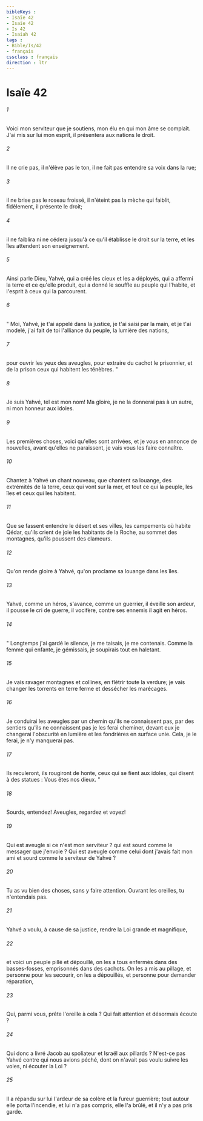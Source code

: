 ```yaml
---
bibleKeys : 
- Isaïe 42
- Isaïe 42
- Is 42
- Isaiah 42
tags : 
- Bible/Is/42
- français
cssclass : français
direction : ltr
---
```


# Isaïe 42

###### 1
Voici mon serviteur que je soutiens, mon élu en qui mon âme se complaît. J'ai mis sur lui mon esprit, il présentera aux nations le droit. 
###### 2
Il ne crie pas, il n'élève pas le ton, il ne fait pas entendre sa voix dans la rue; 
###### 3
il ne brise pas le roseau froissé, il n'éteint pas la mèche qui faiblit, fidèlement, il présente le droit; 
###### 4
il ne faiblira ni ne cédera jusqu'à ce qu'il établisse le droit sur la terre, et les îles attendent son enseignement. 
###### 5
Ainsi parle Dieu, Yahvé, qui a créé les cieux et les a déployés, qui a affermi la terre et ce qu'elle produit, qui a donné le souffle au peuple qui l'habite, et l'esprit à ceux qui la parcourent. 
###### 6
" Moi, Yahvé, je t'ai appelé dans la justice, je t'ai saisi par la main, et je t'ai modelé, j'ai fait de toi l'alliance du peuple, la lumière des nations, 
###### 7
pour ouvrir les yeux des aveugles, pour extraire du cachot le prisonnier, et de la prison ceux qui habitent les ténèbres. " 
###### 8
Je suis Yahvé, tel est mon nom! Ma gloire, je ne la donnerai pas à un autre, ni mon honneur aux idoles. 
###### 9
Les premières choses, voici qu'elles sont arrivées, et je vous en annonce de nouvelles, avant qu'elles ne paraissent, je vais vous les faire connaître. 
###### 10
Chantez à Yahvé un chant nouveau, que chantent sa louange, des extrémités de la terre, ceux qui vont sur la mer, et tout ce qui la peuple, les îles et ceux qui les habitent. 
###### 11
Que se fassent entendre le désert et ses villes, les campements où habite Qédar, qu'ils crient de joie les habitants de la Roche, au sommet des montagnes, qu'ils poussent des clameurs. 
###### 12
Qu'on rende gloire à Yahvé, qu'on proclame sa louange dans les îles. 
###### 13
Yahvé, comme un héros, s'avance, comme un guerrier, il éveille son ardeur, il pousse le cri de guerre, il vocifère, contre ses ennemis il agit en héros. 
###### 14
" Longtemps j'ai gardé le silence, je me taisais, je me contenais. Comme la femme qui enfante, je gémissais, je soupirais tout en haletant. 
###### 15
Je vais ravager montagnes et collines, en flétrir toute la verdure; je vais changer les torrents en terre ferme et dessécher les marécages. 
###### 16
Je conduirai les aveugles par un chemin qu'ils ne connaissent pas, par des sentiers qu'ils ne connaissent pas je les ferai cheminer, devant eux je changerai l'obscurité en lumière et les fondrières en surface unie. Cela, je le ferai, je n'y manquerai pas. 
###### 17
Ils reculeront, ils rougiront de honte, ceux qui se fient aux idoles, qui disent à des statues : Vous êtes nos dieux. " 
###### 18
Sourds, entendez! Aveugles, regardez et voyez! 
###### 19
Qui est aveugle si ce n'est mon serviteur ? qui est sourd comme le messager que j'envoie ? Qui est aveugle comme celui dont j'avais fait mon ami et sourd comme le serviteur de Yahvé ? 
###### 20
Tu as vu bien des choses, sans y faire attention. Ouvrant les oreilles, tu n'entendais pas. 
###### 21
Yahvé a voulu, à cause de sa justice, rendre la Loi grande et magnifique, 
###### 22
et voici un peuple pillé et dépouillé, on les a tous enfermés dans des basses-fosses, emprisonnés dans des cachots. On les a mis au pillage, et personne pour les secourir, on les a dépouillés, et personne pour demander réparation, 
###### 23
Qui, parmi vous, prête l'oreille à cela ? Qui fait attention et désormais écoute ? 
###### 24
Qui donc a livré Jacob au spoliateur et Israël aux pillards ? N'est-ce pas Yahvé contre qui nous avions péché, dont on n'avait pas voulu suivre les voies, ni écouter la Loi ? 
###### 25
Il a répandu sur lui l'ardeur de sa colère et la fureur guerrière; tout autour elle porta l'incendie, et lui n'a pas compris, elle l'a brûlé, et il n'y a pas pris garde. 
